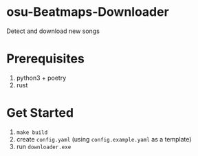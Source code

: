 # osu-Beatmaps-Downloader
Detect and download new songs

# Prerequisites
1. python3 + poetry
2. rust

# Get Started
1. `make build`
2. create `config.yaml` (using `config.example.yaml` as a template)
3. run `downloader.exe`